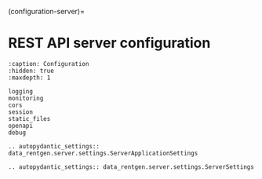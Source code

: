 (configuration-server)=

# REST API server configuration

```{toctree}
:caption: Configuration
:hidden: true
:maxdepth: 1

logging
monitoring
cors
session
static_files
openapi
debug
```

```{eval-rst}
.. autopydantic_settings:: data_rentgen.server.settings.ServerApplicationSettings
```

```{eval-rst}
.. autopydantic_settings:: data_rentgen.server.settings.ServerSettings
```
